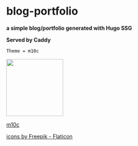 # blog-portfolio
**a simple blog/portfolio generated with Hugo SSG**



__Served by Caddy__

`Theme = m10c`


   
  
 
   
   
   
   

   <img src="https://cdn-icons-png.flaticon.com/512/2282/2282188.png" width="150" height="150" class="center">
   
   
   
   
   <a href="https://github.com/vaga/hugo-theme-m10c" title="m10c"> m10c</a>
   
   
   <a href="https://www.flaticon.com/free-icons/web-development" title="web development icons"> icons by Freepik - Flaticon</a>
